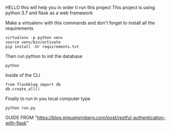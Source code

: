 HELLO this will help you in order ti run this project
This project is using python 3.7 and flask as a web framework

Make a virtualenv with this commands and don't forget to install all the requirements 
```
virtualenv -p python venv
source venv/bin/activate
pip install -Ur requirements.txt
```
Then run python to init the database
```
python
```
Inside of the CLI
```
from flaskblog import db 
db.create_all()
```
Finally to run in you local computer type 
```
python run.py
```

GUIDE FROM "https://blog.miguelgrinberg.com/post/restful-authentication-with-flask"